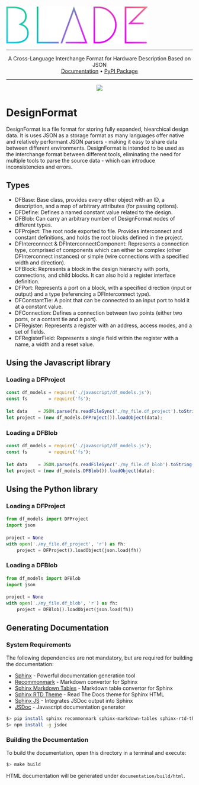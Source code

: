 ![BLADE](https://raw.githubusercontent.com/bluwireless/blade/master/documentation/source/_static/images/BLADE.png)

---

<p align="center">
    A Cross-Language Interchange Format for Hardware Description Based on JSON
    <br>
    <a href="https://designformat.readthedocs.io/en/latest">Documentation</a>
    &bull;
    <a href="https://pypi.org/project/designformat/">PyPI Package</a>
</p>

---

<p align="center">
    <img src="https://readthedocs.org/projects/designformat/badge/?version=latest" />
</p>

# DesignFormat
DesignFormat is a file format for storing fully expanded, hiearchical design data. It is uses JSON as a storage format as many languages offer native and relatively performant JSON parsers - making it easy to share data between different environments. DesignFormat is intended to be used as the interchange format between different tools, eliminating the need for multiple tools to parse the source data - which can introduce inconsistencies and errors.

## Types
 * DFBase: Base class, provides every other object with an ID, a description, and a map of arbitrary attributes (for passing options).
 * DFDefine: Defines a named constant value related to the design.
 * DFBlob: Can carry an arbitrary number of DesignFormat nodes of different types.
 * DFProject: The root node exported to file. Provides interconnect and constant definitions, and holds the root blocks defined in the project.
 * DFInterconnect & DFInterconnectComponent: Represents a connection type, comprised of components which can either be complex (other DFInterconnect instances) or simple (wire connections with a specified width and direction).
 * DFBlock: Represents a block in the design hierarchy with ports, connections, and child blocks. It can also hold a register interface definition.
 * DFPort: Represents a port on a block, with a specified direction (input or output) and a type (referencing a DFInterconnect type).
 * DFConstantTie: A point that can be connected to an input port to hold it at a constant value.
 * DFConnection: Defines a connection between two points (either two ports, or a contant tie and a port).
 * DFRegister: Represents a register with an address, access modes, and a set of fields.
 * DFRegisterField: Represents a single field within the register with a name, a width and a reset value.

## Using the Javascript library

### Loading a DFProject
```javascript
const df_models = require('./javascript/df_models.js');
const fs        = require('fs');

let data    = JSON.parse(fs.readFileSync('./my_file.df_project').toString());
let project = (new df_models.DFProject()).loadObject(data);
```

### Loading a DFBlob
```javascript
const df_models = require('./javascript/df_models.js');
const fs        = require('fs');

let data    = JSON.parse(fs.readFileSync('./my_file.df_blob').toString());
let project = (new df_models.DFBlob()).loadObject(data);
```

## Using the Python library

### Loading a DFProject
```python
from df_models import DFProject
import json

project = None
with open('./my_file.df_project', 'r') as fh:
    project = DFProject().loadObject(json.load(fh))
```

### Loading a DFBlob
```python
from df_models import DFBlob
import json

project = None
with open('./my_file.df_blob', 'r') as fh:
    project = DFBlob().loadObject(json.load(fh))
```

## Generating Documentation
### System Requirements
The following dependencies are not mandatory, but are required for building the documentation:
 * [Sphinx](https://pypi.org/project/Sphinx/) - Powerful documentation generation tool
 * [Recommonmark](https://pypi.org/project/recommonmark/) - Markdown convertor for Sphinx
 * [Sphinx Markdown Tables](https://pypi.org/project/sphinx-markdown-tables/) - Markdown table convertor for Sphinx
 * [Sphinx RTD Theme](https://pypi.org/project/sphinx-rtd-theme/) - Read The Docs theme for Sphinx HTML
 * [Sphinx JS](https://pypi.org/project/sphinx-js/) - Integrates JSDoc output into Sphinx
 * [JSDoc](https://www.npmjs.com/package/jsdoc) - Javascript documentation generator

```bash
$> pip install sphinx recommonmark sphinx-markdown-tables sphinx-rtd-theme sphinx-js
$> npm install -g jsdoc
```

### Building the Documentation
To build the documentation, open this directory in a terminal and execute:

```bash
$> make build
```

HTML documentation will be generated under `documentation/build/html`.
